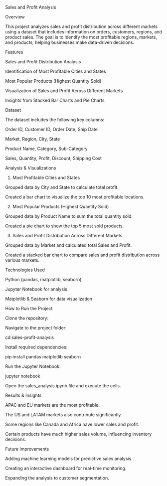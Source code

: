 Sales and Profit Analysis

Overview

This project analyzes sales and profit distribution across different markets using a dataset that includes information on orders, customers, regions, and product sales. The goal is to identify the most profitable regions, markets, and products, helping businesses make data-driven decisions.

Features

Sales and Profit Distribution Analysis

Identification of Most Profitable Cities and States

Most Popular Products (Highest Quantity Sold)

Visualization of Sales and Profit Across Different Markets

Insights from Stacked Bar Charts and Pie Charts

Dataset

The dataset includes the following key columns:

Order ID, Customer ID, Order Date, Ship Date

Market, Region, City, State

Product Name, Category, Sub-Category

Sales, Quantity, Profit, Discount, Shipping Cost

Analysis & Visualizations

1. Most Profitable Cities and States

Grouped data by City and State to calculate total profit.

Created a bar chart to visualize the top 10 most profitable locations.

2. Most Popular Products (Highest Quantity Sold)

Grouped data by Product Name to sum the total quantity sold.

Created a pie chart to show the top 5 most sold products.

3. Sales and Profit Distribution Across Different Markets

Grouped data by Market and calculated total Sales and Profit.

Created a stacked bar chart to compare sales and profit distribution across various markets.

Technologies Used

Python (pandas, matplotlib, seaborn)

Jupyter Notebook for analysis

Matplotlib & Seaborn for data visualization

How to Run the Project

Clone the repository:


Navigate to the project folder:

cd sales-profit-analysis

Install required dependencies:

pip install pandas matplotlib seaborn

Run the Jupyter Notebook:

jupyter notebook

Open the sales_analysis.ipynb file and execute the cells.

Results & Insights

APAC and EU markets are the most profitable.

The US and LATAM markets also contribute significantly.

Some regions like Canada and Africa have lower sales and profit.

Certain products have much higher sales volume, influencing inventory decisions.

Future Improvements

Adding machine learning models for predictive sales analysis.

Creating an interactive dashboard for real-time monitoring.

Expanding the analysis to customer segmentation.
